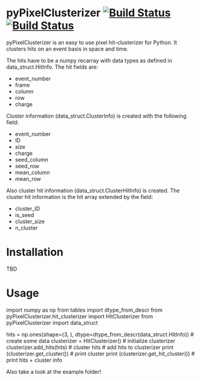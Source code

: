 # pyPixelClusterizer [![Build Status](https://travis-ci.org/SiLab-Bonn/pyPixelClusterizer.svg?branch=master)](https://travis-ci.org/SiLab-Bonn/pyPixelClusterizer) [![Build Status](https://ci.appveyor.com/api/projects/status/github/SiLab-Bonn/pyPixelClusterizer)](https://ci.appveyor.com/project/DavidLP/pyPixelClusterizer)

pyPixelClusterizer is an easy to use pixel hit-clusterizer for Python. It clusters hits on an event basis in space and time. 

The hits have to be a numpy recarray with data types as defined in data_struct.HitInfo. The hit fields are:
- event_number
- frame
- column
- row
- charge

Cluster information (data_struct.ClusterInfo) is created with the following field:
- event_number
- ID
- size
- charge
- seed_column
- seed_row
- mean_column
- mean_row

Also cluster hit information (data_struct.ClusterHitInfo) is created. The cluster hit information is the hit array extended by the field:
- cluster_ID
- is_seed
- cluster_size
- n_cluster

# Installation

TBD

# Usage

import numpy as np
from tables import dtype_from_descr
from pyPixelClusterizer.hit_clusterizer import HitClusterizer
from pyPixelClusterizer import data_struct

hits = np.ones(shape=(3, ), dtype=dtype_from_descr(data_struct.HitInfo))  # create some data
clusterizer = HitClusterizer()  # initialize clusterizer
clusterizer.add_hits(hits)  # cluster hits  # add hits to clusterizer
print (clusterizer.get_cluster())  # print cluster
print (clusterizer.get_hit_cluster())  # print hits + cluster info

Also take a look at the example folder!

